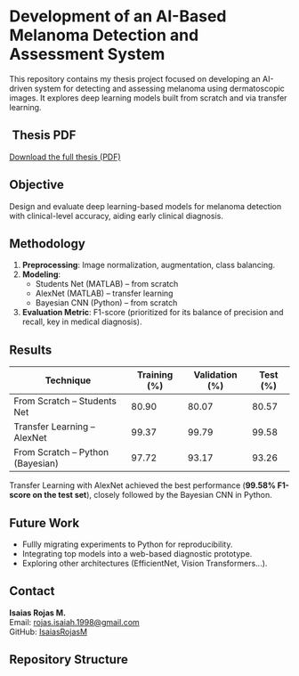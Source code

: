 # Development of an AI-Based Melanoma Detection and Assessment System

This repository contains my thesis project focused on developing an AI-driven system for detecting and assessing melanoma using dermatoscopic images. It explores deep learning models built from scratch and via transfer learning.

## ​ Thesis PDF  
[Download the full thesis (PDF)](Deep-learning-Medical-SkinCancer-Thesis.pdf)

##  Objective  
Design and evaluate deep learning-based models for melanoma detection with clinical-level accuracy, aiding early clinical diagnosis.

##  Methodology  
1. **Preprocessing**: Image normalization, augmentation, class balancing.  
2. **Modeling**:  
   - Students Net (MATLAB) – from scratch  
   - AlexNet (MATLAB) – transfer learning  
   - Bayesian CNN (Python) – from scratch  
3. **Evaluation Metric**: F1-score (prioritized for its balance of precision and recall, key in medical diagnosis).

##  Results

| Technique                           | Training (%) | Validation (%) | Test (%) |
|-------------------------------------|--------------|----------------|----------|
| From Scratch – Students Net         | 80.90        | 80.07          | 80.57    |
| Transfer Learning – AlexNet         | 99.37        | 99.79          | 99.58    |
| From Scratch – Python (Bayesian)    | 97.72        | 93.17          | 93.26    |

Transfer Learning with AlexNet achieved the best performance (**99.58% F1-score on the test set**), closely followed by the Bayesian CNN in Python.


##  Future Work  
- Fullly migrating experiments to Python for reproducibility.  
- Integrating top models into a web-based diagnostic prototype.  
- Exploring other architectures (EfficientNet, Vision Transformers...).

##  Contact  
**Isaias Rojas M.**  
Email: rojas.isaiah.1998@gmail.com  
GitHub: [IsaiasRojasM](https://github.com/IsaiasRojasM)

##  Repository Structure

